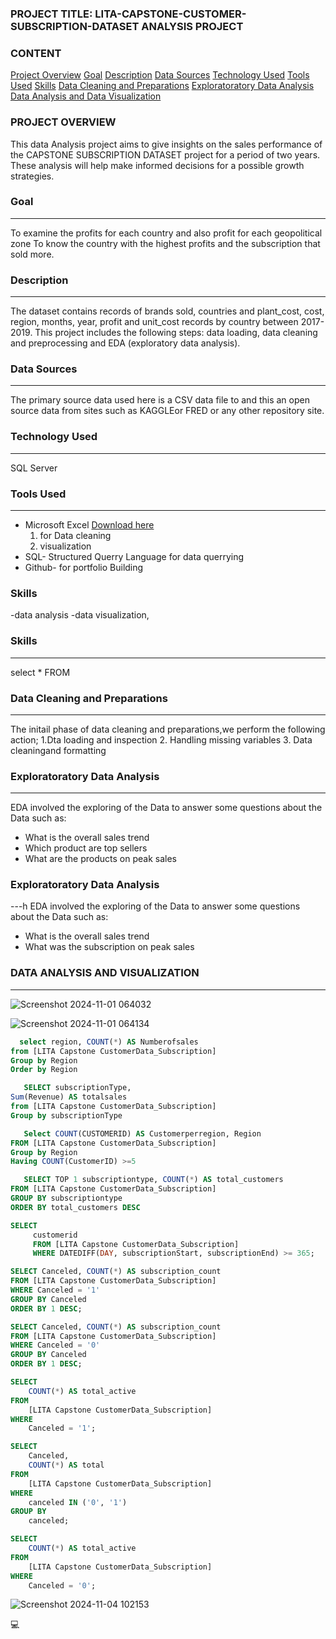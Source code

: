 ### PROJECT TITLE: LITA-CAPSTONE-CUSTOMER-SUBSCRIPTION-DATASET ANALYSIS PROJECT

### CONTENT

[Project Overview](#project-overview)
[Goal](#goal)
[Description](#description)
[Data Sources](#data-Sources)
[Technology Used](#technology-Used)
[Tools Used](#tools-Used)
[Skills](#skills)
[Data Cleaning and Preparations](#data-cleaning-and-preparations)
[Exploratoratory Data Analysis](#exploratoratory-data-analysis)
[Data Analysis and Data Visualization](#data-analysis-data-visualization)


### PROJECT OVERVIEW

This data Analysis project aims to give insights on the sales performance of the CAPSTONE SUBSCRIPTION DATASET
project for a period of two years. These analysis will help make informed decisions for a possible growth strategies.

### Goal
---
To examine the profits for each country and also profit for each geopolitical zone
To know the country with the highest profits and the subscription that sold more.


### Description
---
The dataset contains records of brands sold, countries and plant_cost, cost, region, months, year, profit and unit_cost records by country between 2017-2019. This project includes the following steps: data loading, data cleaning and preprocessing and EDA (exploratory data analysis).

### Data Sources
---
The primary source data used here is a CSV data file to and this an open source data from sites such as KAGGLEor FRED or any other repository site.

### Technology Used
---
SQL Server

### Tools Used
---
- Microsoft Excel [Download here](https://www.microsoft.com)
     1. for Data cleaning
     2. visualization
- SQL- Structured Querry Language for data querrying
- Github- for portfolio Building

### Skills 
  -data analysis 
  -data visualization, 


### Skills 
---
  select 
  *
  FROM
    

### Data Cleaning and Preparations
---
The initail phase of data cleaning and preparations,we perform the following action;
1.Dta loading and inspection
2. Handling missing variables
3. Data cleaningand formatting

### Exploratoratory Data Analysis
---
EDA involved the exploring of the Data to answer some questions about the Data such as:
 - What is the overall sales trend
 - Which product are top sellers
 - What are the products on peak sales

### Exploratoratory Data Analysis
---h
EDA involved the exploring of the Data to answer some questions about the Data such as:
 - What is the overall sales trend
 - What was the subscription on peak sales

### DATA ANALYSIS AND VISUALIZATION
---

![Screenshot 2024-11-01 064032](https://github.com/user-attachments/assets/a0d5d6cc-a706-469e-974e-25fe77621790)

![Screenshot 2024-11-01 064134](https://github.com/user-attachments/assets/cd1881a5-6db7-4a1b-a658-a3ccdb2e2acb)

```SQL
  select region, COUNT(*) AS Numberofsales
from [LITA Capstone CustomerData_Subscription]
Group by Region
Order by Region
```

```SQL
   SELECT subscriptionType,
Sum(Revenue) AS totalsales
from [LITA Capstone CustomerData_Subscription]
Group by subscriptionType
```

```SQL
   Select COUNT(CUSTOMERID) AS Customerperregion, Region 
FROM [LITA Capstone CustomerData_Subscription]
Group by Region
Having COUNT(CustomerID) >=5
```

```SQL
   SELECT TOP 1 subscriptiontype, COUNT(*) AS total_customers
FROM [LITA Capstone CustomerData_Subscription]
GROUP BY subscriptiontype
ORDER BY total_customers DESC
```

```SQL
SELECT
     customerid
     FROM [LITA Capstone CustomerData_Subscription]
     WHERE DATEDIFF(DAY, subscriptionStart, subscriptionEnd) >= 365;
```

```SQL
SELECT Canceled, COUNT(*) AS subscription_count
FROM [LITA Capstone CustomerData_Subscription]
WHERE Canceled = '1' 
GROUP BY Canceled
ORDER BY 1 DESC;
```

```SQL
SELECT Canceled, COUNT(*) AS subscription_count
FROM [LITA Capstone CustomerData_Subscription]
WHERE Canceled = '0' 
GROUP BY Canceled
ORDER BY 1 DESC;
```

```SQL
SELECT 
    COUNT(*) AS total_active
FROM 
    [LITA Capstone CustomerData_Subscription]
WHERE 
    Canceled = '1';
```

```SQL
SELECT 
    Canceled,
    COUNT(*) AS total
FROM 
    [LITA Capstone CustomerData_Subscription]
WHERE 
    canceled IN ('0', '1')
GROUP BY 
    canceled;
```

```SQL
SELECT 
    COUNT(*) AS total_active
FROM 
    [LITA Capstone CustomerData_Subscription]
WHERE 
    Canceled = '0';
```

![Screenshot 2024-11-04 102153](https://github.com/user-attachments/assets/805319a1-cfbd-4b84-b850-37d702d0c647)

💻

